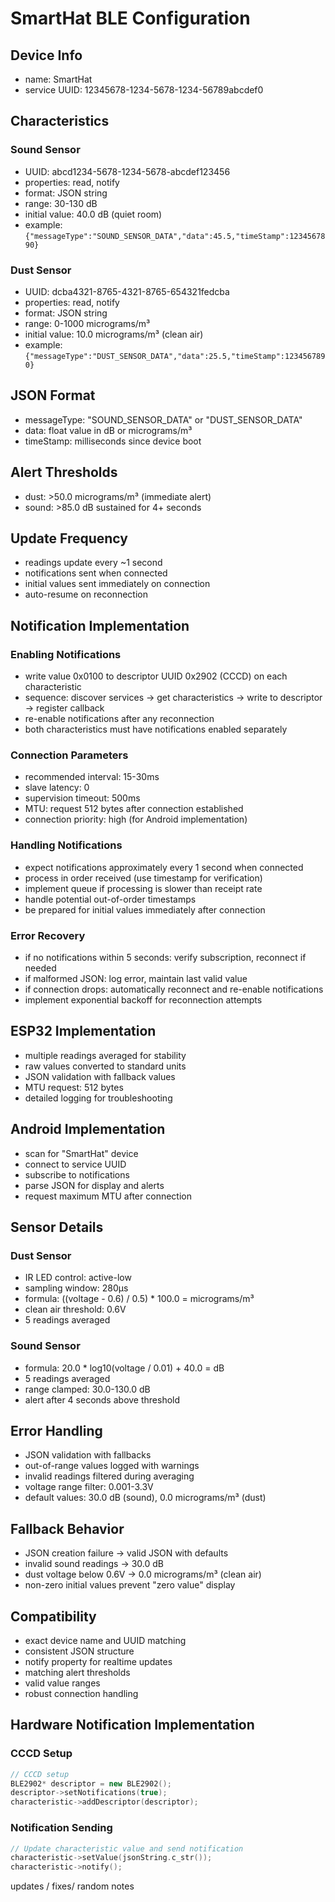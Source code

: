 # SmartHat BLE Configuration

## Device Info
- name: SmartHat
- service UUID: 12345678-1234-5678-1234-56789abcdef0

## Characteristics

### Sound Sensor
   - UUID: abcd1234-5678-1234-5678-abcdef123456
- properties: read, notify
- format: JSON string
- range: 30-130 dB
- initial value: 40.0 dB (quiet room)
- example: `{"messageType":"SOUND_SENSOR_DATA","data":45.5,"timeStamp":1234567890}`

### Dust Sensor
   - UUID: dcba4321-8765-4321-8765-654321fedcba
- properties: read, notify
- format: JSON string
- range: 0-1000 micrograms/m³
- initial value: 10.0 micrograms/m³ (clean air)
- example: `{"messageType":"DUST_SENSOR_DATA","data":25.5,"timeStamp":1234567890}`

## JSON Format
- messageType: "SOUND_SENSOR_DATA" or "DUST_SENSOR_DATA"
- data: float value in dB or micrograms/m³
- timeStamp: milliseconds since device boot

## Alert Thresholds
- dust: >50.0 micrograms/m³ (immediate alert)
- sound: >85.0 dB sustained for 4+ seconds

## Update Frequency
- readings update every ~1 second
- notifications sent when connected
- initial values sent immediately on connection
- auto-resume on reconnection

## Notification Implementation

### Enabling Notifications
- write value 0x0100 to descriptor UUID 0x2902 (CCCD) on each characteristic
- sequence: discover services → get characteristics → write to descriptor → register callback
- re-enable notifications after any reconnection
- both characteristics must have notifications enabled separately

### Connection Parameters
- recommended interval: 15-30ms
- slave latency: 0
- supervision timeout: 500ms
- MTU: request 512 bytes after connection established
- connection priority: high (for Android implementation)

### Handling Notifications
- expect notifications approximately every 1 second when connected
- process in order received (use timestamp for verification)
- implement queue if processing is slower than receipt rate
- handle potential out-of-order timestamps
- be prepared for initial values immediately after connection

### Error Recovery
- if no notifications within 5 seconds: verify subscription, reconnect if needed
- if malformed JSON: log error, maintain last valid value
- if connection drops: automatically reconnect and re-enable notifications
- implement exponential backoff for reconnection attempts

## ESP32 Implementation
- multiple readings averaged for stability
- raw values converted to standard units
- JSON validation with fallback values
- MTU request: 512 bytes
- detailed logging for troubleshooting

## Android Implementation
- scan for "SmartHat" device
- connect to service UUID
- subscribe to notifications
- parse JSON for display and alerts
- request maximum MTU after connection

## Sensor Details

### Dust Sensor
- IR LED control: active-low
- sampling window: 280µs
- formula: ((voltage - 0.6) / 0.5) * 100.0 = micrograms/m³
- clean air threshold: 0.6V
- 5 readings averaged

### Sound Sensor
- formula: 20.0 * log10(voltage / 0.01) + 40.0 = dB
- 5 readings averaged
- range clamped: 30.0-130.0 dB
- alert after 4 seconds above threshold

## Error Handling
- JSON validation with fallbacks
- out-of-range values logged with warnings
- invalid readings filtered during averaging
- voltage range filter: 0.001-3.3V
- default values: 30.0 dB (sound), 0.0 micrograms/m³ (dust)

## Fallback Behavior
- JSON creation failure → valid JSON with defaults
- invalid sound readings → 30.0 dB
- dust voltage below 0.6V → 0.0 micrograms/m³ (clean air)
- non-zero initial values prevent "zero value" display

## Compatibility
- exact device name and UUID matching
- consistent JSON structure
- notify property for realtime updates
- matching alert thresholds
- valid value ranges
- robust connection handling

## Hardware Notification Implementation

### CCCD Setup
```cpp
// CCCD setup
BLE2902* descriptor = new BLE2902();
descriptor->setNotifications(true);
characteristic->addDescriptor(descriptor);
```

### Notification Sending
```cpp
// Update characteristic value and send notification
characteristic->setValue(jsonString.c_str());
characteristic->notify();
```


updates / fixes/ random notes




